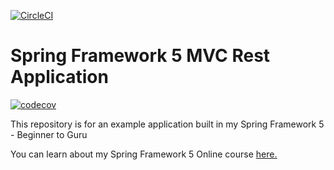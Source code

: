 [![CircleCI](https://circleci.com/gh/nwalters39/spring5-mvc-rest.svg?style=svg)](https://circleci.com/gh/nwalters39/spring5-mvc-rest)
# Spring Framework 5 MVC Rest Application

[![codecov](https://codecov.io/gh/nwalters39/spring5-mvc-rest/branch/master/graph/badge.svg)](https://codecov.io/gh/nwalters39/spring5-mvc-rest)

This repository is for an example application built in my Spring Framework 5 - Beginner to Guru

You can learn about my Spring Framework 5 Online course [here.](http://courses.springframework.guru/p/spring-framework-5-begginer-to-guru/?product_id=363173)